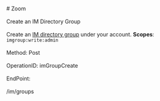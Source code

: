 <br>#     Zoom</br>
<br>Create an IM Directory Group</br>
<br>Create an [IM directory group](https://support.zoom.us/hc/en-us/articles/203749815-IM-Management) under your account.
**Scopes**: `imgroup:write:admin`
 </br>
<br>Method: Post</br>
<br>OperationID: imGroupCreate</br>
<br>EndPoint:</br>
<br>/im/groups</br>
